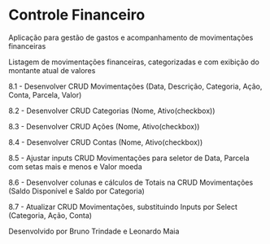 # Controle Financeiro

Aplicação para gestão de gastos e acompanhamento de movimentações financeiras

Listagem de movimentações financeiras, categorizadas e com exibição do montante atual de valores

8.1 - Desenvolver CRUD Movimentações (Data, Descrição, Categoria, Ação, Conta, Parcela, Valor)

8.2 - Desenvolver CRUD Categorias (Nome, Ativo(checkbox))

8.3 - Desenvolver CRUD Ações (Nome, Ativo(checkbox))

8.4 - Desenvolver CRUD Contas (Nome, Ativo(checkbox))

8.5 - Ajustar inputs CRUD Movimentações para seletor de Data, Parcela com setas mais e menos e Valor moeda

8.6 - Desenvolver colunas e cálculos de Totais na CRUD Movimentações (Saldo Disponível e Saldo por Categoria)

8.7 - Atualizar CRUD Movimentações, substituindo Inputs por Select (Categoria, Ação, Conta)

Desenvolvido por Bruno Trindade e Leonardo Maia

